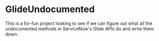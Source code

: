 # GlideUndocumented 

This is a for-fun project looking to see if we can figure out what all the undocumented methods in ServiceNow's Glide APIs do and write them down. 
